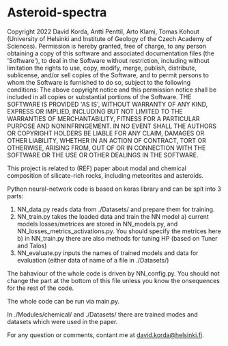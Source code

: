 # Asteroid-spectra

Copyright 2022 David Korda, Antti Penttil, Arto Klami, Tomas Kohout (University of Helsinki and Institute of Geology of 
the Czech Academy of Sciences). Permission is hereby granted, free of charge, to any person obtaining a copy of this 
software and associated documentation files (the 'Software'), to deal in the Software without restriction, including 
without limitation the rights to use, copy, modify, merge, publish, distribute, sublicense, and/or sell copies of 
the Software, and to permit persons to whom the Software is furnished to do so, subject to the following conditions: 
The above copyright notice and this permission notice shall be included in all copies or substantial portions of 
the Software. 
THE SOFTWARE IS PROVIDED 'AS IS', WITHOUT WARRANTY OF ANY KIND, EXPRESS OR IMPLIED, INCLUDING BUT NOT LIMITED TO 
THE WARRANTIES OF MERCHANTABILITY, FITNESS FOR A PARTICULAR PURPOSE AND NONINFRINGEMENT. IN NO EVENT SHALL THE AUTHORS 
OR COPYRIGHT HOLDERS BE LIABLE FOR ANY CLAIM, DAMAGES OR OTHER LIABILITY, WHETHER IN AN ACTION OF CONTRACT, TORT OR 
OTHERWISE, ARISING FROM, OUT OF OR IN CONNECTION WITH THE SOFTWARE OR THE USE OR OTHER DEALINGS IN THE SOFTWARE.


This project is related to (REF) paper about modal and chemical composition of silicate-rich rocks, including meteorites and asteroids.

Python neural-network code is based on keras library and can be spit into 3 parts:
1) NN_data.py reads data from ./Datasets/ and prepare them for training.
2) NN_train.py takes the loaded data and train the NN model
  a) current models losses/metrices are stored in NN_models.py, and NN_losses_metrics_activations.py. You should specify the metrices here
  b) in NN_train.py there are also methods for tuning HP (based on Tuner and Talos)
3) NN_evaluate.py inputs the names of trained models and data for evaluation (either data of name of a file in ./Datasets/)

The bahaviour of the whole code is driven by NN_config.py. You should not change the part at the bottom of this file unless you know the onsequences for the rest of the code.

The whole code can be run via main.py.

In ./Modules/chemical/ and ./Datasets/ there are trained modes and datasets which were used in the paper.

For any question or comments, contant me at david.korda@helsinki.fi.
